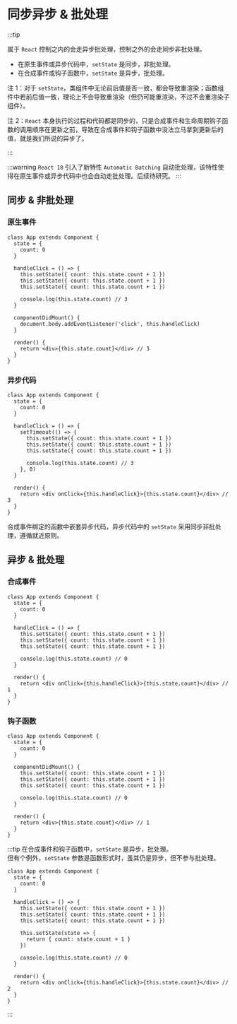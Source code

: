 # 同步异步 & 批处理

:::tip

属于 `React` 控制之内的会走异步批处理，控制之外的会走同步非批处理。

- 在原生事件或异步代码中，`setState` 是同步，非批处理。
- 在合成事件或钩子函数中，`setState` 是异步，批处理。

注 1：对于 `setState`，类组件中无论前后值是否一致，都会导致重渲染；函数组件中若前后值一致，理论上不会导致重渲染（但仍可能重渲染，不过不会重渲染子组件）。

注 2：`React` 本身执行的过程和代码都是同步的，只是合成事件和生命周期钩子函数的调用顺序在更新之前，导致在合成事件和钩子函数中没法立马拿到更新后的值，就是我们所说的异步了。

:::

:::warning
`React 18` 引入了新特性 `Automatic Batching` 自动批处理，该特性使得在原生事件或异步代码中也会自动走批处理。后续待研究。
:::

## 同步 & 非批处理

### 原生事件

```
class App extends Component {
  state = { 
    count: 0 
  }

  handleClick = () => {
    this.setState({ count: this.state.count + 1 })
    this.setState({ count: this.state.count + 1 }) 
    this.setState({ count: this.state.count + 1 })  

    console.log(this.state.count) // 3
  }

  componentDidMount() {
    document.body.addEventListener('click', this.handleClick)
  }

  render() {
    return <div>{this.state.count}</div> // 3
  }
}
```

### 异步代码

```
class App extends Component {
  state = { 
    count: 0 
  }

  handleClick = () => {
    setTimeout(() => {
      this.setState({ count: this.state.count + 1 })
      this.setState({ count: this.state.count + 1 }) 
      this.setState({ count: this.state.count + 1 })  
      
      console.log(this.state.count) // 3
    }, 0)
  }

  render() {
    return <div onClick={this.handleClick}>{this.state.count}</div> // 3
  }
}
```

合成事件绑定的函数中嵌套异步代码，异步代码中的 `setState` 采用同步非批处理，遵循就近原则。

## 异步 & 批处理

### 合成事件

```
class App extends Component {
  state = { 
    count: 0 
  }

  handleClick = () => {
    this.setState({ count: this.state.count + 1 })
    this.setState({ count: this.state.count + 1 }) 
    this.setState({ count: this.state.count + 1 })  
    
    console.log(this.state.count) // 0
  }

  render() {
    return <div onClick={this.handleClick}>{this.state.count}</div> // 1
  }
}
```

### 钩子函数

```
class App extends Component {
  state = { 
    count: 0 
  }

  componentDidMount() {
    this.setState({ count: this.state.count + 1 })
    this.setState({ count: this.state.count + 1 }) 
    this.setState({ count: this.state.count + 1 })  
    
    console.log(this.state.count) // 0
  }

  render() {
    return <div>{this.state.count}</div> // 1
  }
}
```

:::tip
在合成事件和钩子函数中，`setState` 是异步，批处理。  
但有个例外，`setState` 参数是函数形式时，虽其仍是异步，但不参与批处理。

```
class App extends Component {
  state = { 
    count: 0 
  }

  handleClick = () => {
    this.setState({ count: this.state.count + 1 })
    this.setState({ count: this.state.count + 1 }) 
    this.setState({ count: this.state.count + 1 })

    this.setState(state => {
      return { count: state.count + 1 }
    })  
    
    console.log(this.state.count) // 0
  }

  render() {
    return <div onClick={this.handleClick}>{this.state.count}</div> // 2
  }
}
```

:::
